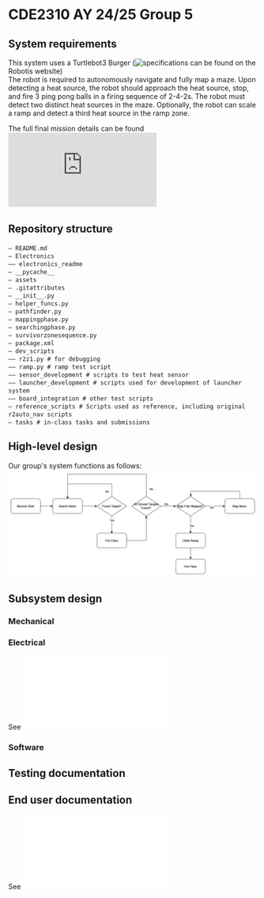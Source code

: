 # CDE2310 AY 24/25 Group 5

## System requirements
This system uses a Turtlebot3 Burger (![specifications](https://emanual.robotis.com/docs/en/platform/turtlebot3/features/#specifications) can be found on the Robotis website)\
The robot is required to autonomously navigate and fully map a maze. Upon detecting a heat source, the robot should approach the heat source, stop, and fire 3 ping pong balls in a firing sequence of 2-4-2s. The robot must detect two distinct heat sources in the maze. Optionally, the robot can scale a ramp and detect a third heat source in the ramp zone.

The full final mission details can be found ![here](https://github.com/NickInSynchronicity/EG2310_AY2024-25/blob/main/docs/Mission%20Readme.md)

## Repository structure
```
— README.md
— Electronics
—— electronics_readme
— __pycache__
— assets
— .gitattributes
— __init__.py
— helper_funcs.py
— pathfinder.py
— mappingphase.py
— searchingphase.py
— survivorzonesequence.py
— package.xml
— dev_scripts
—— r2z1.py # for debugging 
—— ramp.py # ramp test script
—— sensor_development # scripts to test heat sensor
—— launcher_development # scripts used for development of launcher system
—— board_integration # other test scripts
— reference_scripts # Scripts used as reference, including original r2auto_nav scripts
— tasks # in-class tasks and submissions
```

## High-level design
Our group's system functions as follows:
![system flowchart](assets/FinalSolution.png)


## Subsystem design

### Mechanical

### Electrical
See ![electronics_readme](Electronics/electronics_readme.md)

### Software

## Testing documentation

## End user documentation
See ![user manual](assets/end_user_documentation_v1.1.pdf)
